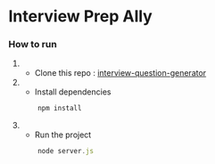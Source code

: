 # Interview Prep Ally 

### How to run

1. - Clone this repo : [interview-question-generator](https://github.com/Chandradeep-Pra/Interview-Question-Generator)
2. - Install dependencies
    ```js
        npm install
    ```
3. - Run the project
    ```js
        node server.js
    ```    
